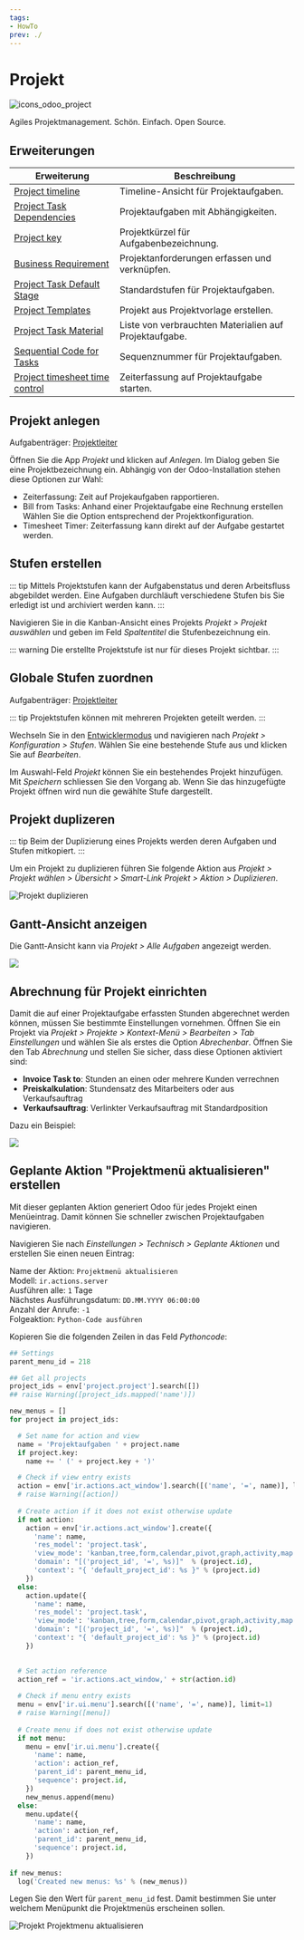 ```yaml
---
tags:
- HowTo
prev: ./
---
```

# Projekt
![icons_odoo_project](assets/icons_odoo_project.png)

Agiles Projektmanagement. Schön. Einfach. Open Source.

## Erweiterungen

| Erweiterung                                                               | Beschreibung                                           |
| ------------------------------------------------------------------------- | ------------------------------------------------------ |
| [Project timeline](Project%20Timeline.md)                                 | Timeline-Ansicht für Projektaufgaben.                  |
| [Project Task Dependencies](Project%20Task%20Dependencies.md)             | Projektaufgaben mit Abhängigkeiten.                    |
| [Project key](Project%20Key.md)                                           | Projektkürzel für Aufgabenbezeichnung.                 |
| [Business Requirement](Business%20Requirement.md)                         | Projektanforderungen erfassen und verknüpfen.          |
| [Project Task Default Stage](Project%20Task%20Default%20Stage.md)         | Standardstufen für Projektaufgaben.                    |
| [Project Templates](Project%20Templates.md)                               | Projekt aus Projektvorlage erstellen.                  |
| [Project Task Material](Project%20Task%20Material.md)                     | Liste von verbrauchten Materialien auf Projektaufgabe. |
| [Sequential Code for Tasks](Sequential%20Code%20for%20Tasks.md)           | Sequenznummer für Projektaufgaben.                     |
| [Project timesheet time control](Project%20timesheet%20time%20control.md) | Zeiterfassung auf Projektaufgabe starten.                                                       |

## Projekt anlegen

Aufgabenträger: [Projektleiter](Rollen#Projektleiter)

Öffnen Sie die App *Projekt* und klicken auf *Anlegen.* Im Dialog geben Sie eine Projektbezeichnung ein. Abhängig von der Odoo-Installation stehen diese Optionen zur Wahl:
* Zeiterfassung: Zeit auf Projekaufgaben rapportieren.
* Bill from Tasks: Anhand einer Projektaufgabe eine Rechnung erstellen
Wählen Sie die Option entsprechend der Projektkonfiguration.
* Timesheet Timer: Zeiterfassung kann direkt auf der Aufgabe gestartet werden.

## Stufen erstellen

::: tip
Mittels Projektstufen kann der Aufgabenstatus und deren Arbeitsfluss abgebildet werden. Eine Aufgaben durchläuft verschiedene Stufen bis Sie erledigt ist und archiviert werden kann.
:::

Navigieren Sie in die Kanban-Ansicht eines Projekts *Projekt > Projekt auswählen* und geben im Feld *Spaltentitel* die Stufenbezeichnung ein.

::: warning
Die erstellte Projektstufe ist nur für dieses Projekt sichtbar.
:::

## Globale Stufen zuordnen

Aufgabenträger: [Projektleiter](Rollen#Projektleiter)

::: tip
Projektstufen können mit mehreren Projekten geteilt werden.
:::

Wechseln Sie in den [Entwicklermodus](Einstellungen.md#Entwicklermodus%20aktivieren) und navigieren nach *Projekt > Konfiguration > Stufen*. Wählen Sie eine bestehende Stufe aus und klicken Sie auf *Bearbeiten*.

Im Auswahl-Feld *Projekt* können Sie ein bestehendes Projekt hinzufügen. Mit *Speichern* schliessen Sie den Vorgang ab. Wenn Sie das hinzugefügte Projekt öffnen wird nun die gewählte Stufe dargestellt.

## Projekt duplizeren

::: tip
Beim der Duplizierung eines Projekts werden deren Aufgaben und Stufen mitkopiert.
:::

Um ein Projekt zu duplizieren führen Sie folgende Aktion aus *Projekt > Projekt wählen > Übersicht > Smart-Link Projekt > Aktion > Duplizieren*.

![Projekt duplizieren](assets/Projekt%20duplizieren.gif)

## Gantt-Ansicht anzeigen

Die Gantt-Ansicht kann via *Projekt > Alle Aufgaben* angezeigt werden.

![](assets/Projekt%20Gantt-Ansicht%20aktiviert.png)

## Abrechnung für Projekt einrichten

Damit die auf einer Projektaufgabe erfassten Stunden abgerechnet werden können, müssen Sie bestimmte Einstellungen vornehmen. Öffnen Sie ein Projekt via *Projekt > Projekte > Kontext-Menü > Bearbeiten > Tab Einstellungen* und wählen Sie als erstes die Option *Abrechenbar*. Öffnen Sie den Tab *Abrechnung* und stellen Sie sicher, dass diese Optionen aktiviert sind:

* **Invoice Task to**: Stunden an einen oder mehrere Kunden verrechnen
* **Preiskalkulation**: Stundensatz des Mitarbeiters oder aus Verkaufsauftrag
* **Verkaufsauftrag**: Verlinkter Verkaufsauftrag mit Standardposition

Dazu ein Beispiel:

![](assets/Projekt%20Tab%20Abrechnung.png)

## Geplante Aktion "Projektmenü aktualisieren" erstellen

Mit dieser geplanten Aktion generiert Odoo für jedes Projekt einen Menüeintrag. Damit können Sie schneller zwischen Projektaufgaben navigieren.

Navigieren Sie nach *Einstellungen > Technisch > Geplante Aktionen* und erstellen Sie einen neuen Eintrag:

Name der Aktion: `Projektmenü aktualisieren`\
Modell: `ir.actions.server`\
Ausführen alle: `1` Tage\
Nächstes Ausführungsdatum: `DD.MM.YYYY 06:00:00`\
Anzahl der Anrufe: `-1`\
Folgeaktion: `Python-Code ausführen`

Kopieren Sie die folgenden Zeilen in das Feld *Pythoncode*:

```python
## Settings
parent_menu_id = 218

## Get all projects
project_ids = env['project.project'].search([])
## raise Warning([project_ids.mapped('name')])

new_menus = []
for project in project_ids:

  # Set name for action and view
  name = 'Projektaufgaben ' + project.name
  if project.key:
    name += ' (' + project.key + ')'

  # Check if view entry exists
  action = env['ir.actions.act_window'].search([('name', '=', name)], limit=1)
  # raise Warning([action])
  
  # Create action if it does not exist otherwise update
  if not action:
    action = env['ir.actions.act_window'].create({
      'name': name,
      'res_model': 'project.task',
      'view_mode': 'kanban,tree,form,calendar,pivot,graph,activity,map',
      'domain': "[('project_id', '=', %s)]"  % (project.id),
      'context': "{ 'default_project_id': %s }" % (project.id)
    })
  else:
    action.update({
      'name': name,
      'res_model': 'project.task',
      'view_mode': 'kanban,tree,form,calendar,pivot,graph,activity,map',
      'domain': "[('project_id', '=', %s)]"  % (project.id),
      'context': "{ 'default_project_id': %s }" % (project.id)
    })

  
  # Set action reference
  action_ref = 'ir.actions.act_window,' + str(action.id)
  
  # Check if menu entry exists
  menu = env['ir.ui.menu'].search([('name', '=', name)], limit=1)
  # raise Warning([menu])
  
  # Create menu if does not exist otherwise update
  if not menu:
    menu = env['ir.ui.menu'].create({
      'name': name,
      'action': action_ref,
      'parent_id': parent_menu_id,
      'sequence': project.id,
    })
    new_menus.append(menu)
  else:
    menu.update({
      'name': name,
      'action': action_ref,
      'parent_id': parent_menu_id,
      'sequence': project.id,
    })
     
if new_menus:
  log('Created new menus: %s' % (new_menus))
````

Legen Sie den Wert für `parent_menu_id` fest. Damit bestimmen Sie unter welchem Menüpunkt die Projektmenüs erscheinen sollen.

![Projekt Projektmenu aktualisieren](assets/Projekt%20Projektmenu%20aktualisieren.gif)